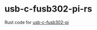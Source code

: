 # usb-c-fusb302-pi-rs
Rust code for [usb-c-fusb302-pi](https://github.com/bentwire/USB-C-FUSB302-PI)
